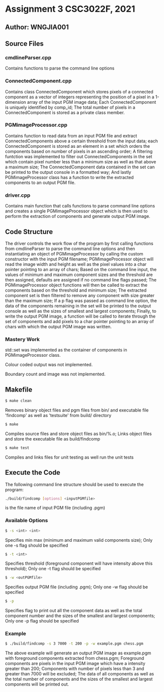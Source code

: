 # Assignment 3 CSC3022F, 2021
## Author: WNGJIA001


## Source Files
### cmdlineParser.cpp
Contains functions to parse the command line options 

### ConnectedComponent.cpp
Contains class ConnectedComponent which stores pixels of a connected component as a vector of 
integers representing the position of a pixel in a 1-dimension array of the input PGM image data; 
Each ConnectedComponent is uniquely identified by comp_id; 
The total number of pixels in a ConnectedComponent is stored as a private class member.


### PGMimageProcessor.cpp
Contains function to read data from an input PGM file and extract ConnectedComponents above a certain 
threshold from the input data; each ConnectedComponent is stored as an element in a set which orders 
the components based on number of pixels in an ascending order; 
A filtering funtction was implemented to filter out ConnectedComponents in the set which contain pixel 
number less than a minimum size as well as that above a maximum size; 
The ConnectedComponent data contained in the set can be printed to the output console in a formatted way; 
And lastly PGMimageProcessor class has a function to write the extracted components to an output PGM file.


### driver.cpp
Contains main function that calls functions to parse command line options and creates a single 
PGMimageProcessor object which is then used to perform the extraction of components and generate 
output PGM image.


## Code Structure
The driver controls the work flow of the program by first calling functions from cmdlineParser to 
parse the command line options and then instantiating an object of PGMimageProcessor by calling the 
custom constructor with the input PGM filename; 
PGMimageProcessor object will read the image width and height as well as the pixel values into a char 
pointer pointing to an array of chars; 
Based on the command line input, the values of minimum and maximum component sizes and the threshold 
are then assigned, defaults are assigned if no command line flags passed; 
The PGMimageProcessor object functions will then be called to extract the components based on the 
threshold and minimum size; 
The extracted component set is then filtered to remove any component with size greater than the maximum 
size; 
If a p flag was passed as command line option, the data of the components remaining in the set will be 
printed to the output console as well as the sizes of smallest and largest components; 
Finally, to write the output PGM image, a function will be called to iterate through the set of components 
and add pixels to a char pointer pointing to an array of chars with which the output PGM image was written.

### Mastery Work
std::set<ConnectedComponents> was implemented as the container of components in PGMimageProcessor class.

Colour coded output was not implemented.

Boundary count and image was not implemented.


## Makefile

```sh
$ make clean
```
Removes binary object files and pgm files from bin/ and executable file 'findcomp' as well as 'testsuite' 
from build/ directory

```sh
$ make
```
Compiles source files and store object files as bin/%.o; 
Links object files and store the executable file as build/findcomp

```sh
$ make test
```
Compiles and links files for unit testing as well run the unit tests


## Execute the Code
The following command line structure should be used to execute the program:
```sh
./build/findcomp [options] <inputPGMfile>
```
<inputPGMfile> is the file name of input PGM file (including .pgm)

### Available Options
```sh
$ -s <int> <int>
```
Specifies min max (minimum and maximum valid components size); 
Only one -s flag should be specified

```sh
$ -t <int>
```
Specifies threshold (foreground component will have intensity above this threshold); 
Only one -t flag should be specified

```sh
$ -w <outPGMfile>
```
Specifies output PGM file (including .pgm); 
Only one -w flag should be specified

```sh
$ -p
```
Specifies flag to print out all the component data as well as the total component number and 
the sizes of the smallest and largest components; 
Only one -p flag should be specified 

### Example
```sh
$ ./build/findcomp -s 3 7000 -t 200 -p -w example.pgm chess.pgm 
```
The above example will generate an output PGM image as example.pgm with foreground components extracted from 
chess.pgm; 
Foreground components are pixels in the input PGM image which have a intensity greater than 200; 
Components with number of pixels less than 3 and greater than 7000 will be excluded; 
The data of all components as well as the total number of components and the sizes of the smallest and 
largest components will be printed out.